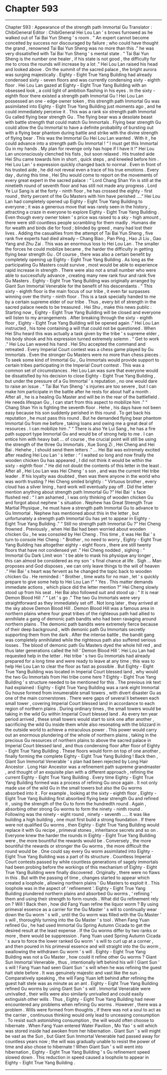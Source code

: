 
# Chapter 593


---

Chapter 593 : Appearance of the strength path Immortal Gu
Translator : ChibiGeneral Editor : ChibiGeneral
Hei Lou Lan ’ s brows furrowed as he walked out of Tai Bai Yun Sheng ’ s room .
“ An expert cannot become conceited by success nor discouraged by failure ; who could have thought the grand , renowned Tai Bai Yun Sheng was no more than this .” he was very dissatisfied with Tai Bai Yun Sheng ’ s mental state .
“ Tai Bai Yun Sheng is the number one healer , if his state is not good , the difficulty for me to cross the rounds will increase by a lot .” Hei Lou Lan raised his head and looked above .
On the summit of the sacred palace , the bright aurora was surging majestically .
Eighty - Eight True Yang Building had already condensed sixty - seven floors and was currently condensing sixty - eighth floor .
Hei Lou Lan gazed at Eighty - Eight True Yang Building with an obsessed look , a cold light of ambition flashing in his eyes .
In the sixty - eighth floor there existed a strength path Immortal Gu !
Hei Lou Lan possessed an one - edge owner token , this strength path Immortal Gu was assimilated into Eighty - Eight True Yang Building just moments ago , and he could immediately perceive it .
This was a rank six strength path Immortal Gu called flying bear strength Gu .
The flying bear was a desolate beast with battle strength that could match Gu Immortals .
Flying bear strength Gu could allow the Gu Immortal to have a definite probability of bursting out with a flying bear phantom during battle and strike with the divine strength of flying bear .
This was the Immortal Gu Hei Lou Lan wanted . With it , he could advance into a strength path Gu Immortal !
“ I must get this Immortal Gu in my hands . My plan for revenge only has hope if I have it !” Hei Lou Lan unconsciously clenched his fists , but soon relaxed .
His trusted aide Hei Shu came towards him in short , quick steps , and kneeled before him .
Hei Lou Lan ’ s expression quickly changed back to normal .
Even in front of his trusted aide , he did not reveal even a trace of his true emotions .
Every day , during this time , Hei Shu would come to report on the movements of every great expert in the sacred palace : “ Lord Chang Shan Yin is still at the ninetieth round of seventh floor and has still not made any progress . Lord Ye Lui Sang is at the forty - ninth floor , he has crossed the eighty - first round , thirty percent of the Gu Masters with him have perished ….”
Hei Lou Lan had completely opened up Eighty - Eight True Yang Building to everyone ; it was a generous move that was rarely seen in the history , attracting a craze in everyone to explore Eighty - Eight True Yang Building .
Even though every owner token ’ s price was raised to a sky - high amount , there were still countless people scrambling for them madly .
Humans die for wealth and birds die for food ; blinded by greed , many had lost their lives .
Adding the casualties from the attempt of Tai Bai Yun Sheng , five rank five experts had died already – Chang Biao , Pan Ping , Hao Ji Liu , Gao Yang and Zhu Zai . This was an enormous loss to Hei Lou Lan .
The smaller the forces he could mobilize became , the harder the difficulty in getting flying bear strength Gu .
Of course , there was also a certain benefit by completely opening up Eighty - Eight True Yang Building . As long as the participating Gu Masters could survive , most would be able to experience rapid increase in strength .
There were also not a small number who were able to successfully advance , creating many new rank four and rank five Gu Masters .
Eighty - Eight True Yang Building was originally arranged by Giant Sun Immortal Venerable for the benefit of his descendants .
“ This sixty - eighth floor is the main focus of our tribe , it even far surpasses winning over the thirty - ninth floor . This is a task specially handed to me by a certain supreme elder of our tribe . Thus , every bit of strength in the sacred palace needs to be treasured . Hei Shu , make this news public : Starting now , Eighty - Eight True Yang Building will be closed and everyone will listen to my arrangements . After breaking through the sixty - eighth floor , Eighty - Eight True Yang Building will be opened again .” Hei Lou Lan instructed , his tone containing a will that could not be questioned .
When Hei Shu heard this was actually a task given by the tribe ’ s supreme elder , his body shook and his expression turned extremely solemn .
“ Get to work .” Hei Lou Lan waved his hand .
Hei Shu accepted the command and retreated .
Every Imperial Court contest was a chess game played by Gu Immortals . Even the stronger Gu Masters were no more than chess pieces .
To seek some kind of Immortal Gu , Gu Immortals would provide support to certain tribes participating in the Imperial Court contest . This was a common set of circumstances .
Hei Lou Lan was sure that everyone would be dissatisfied by his decision to close Eighty - Eight True Yang Building , but under the pressure of a Gu Immortal ’ s reputation , no one would dare to raise an issue .
“ Tai Bai Yun Sheng ’ s injuries are too severe , but I can make him participate in the battle after he rests for about half a month . After all , he is a healing Gu Master and will be in the rear of the battlefield . He needs lifespan Gu , I can start from this aspect to mobilize him .”
“ Chang Shan Yin is fighting the seventh floor . Hehe , his days have not been easy because his son suddenly perished in this round . To get back his reputation , he must pass this round . But he demanded flying bear phantom Immortal Gu from me before , taking loans and owing me a great deal of resources . I can mobilize him .”
“ There is also Ye Lui Sang , he has a fire path support type Immortal Gu and would be of strong help to me . I can entice him with heavy bait … of course , the crucial point will still be using the strength of the three Gu Immortals , Xue Song Zi , Hei Cheng and Hei Bai . Hehehe , I should send them letters .”
…
Hei Bai was extremely excited after reading Hei Lou Lan ’ s letter : “ I waited so long and now finally the wooden chicken Gu has appeared , I did not think it would be within the sixty - eighth floor .”
He did not doubt the contents of this letter in the least .
After all , Hei Lou Lan was Hei Cheng ’ s son , and was the current Hei tribe leader . If his loyalty was doubted , then was there anyone in the world who was worth trusting ?
Hei Cheng smiled brightly : “ Virtuous brother , every cloud has a silver lining , hard work will eventually pay off . Did the letter mention anything about strength path Immortal Gu ?”
Hei Bai ’ s face flushed red : “ I am ashamed , I was only thinking of wooden chicken Gu and forgot about nephew ’ s situation . Nephew has Great Strength True Martial Physique , he must have a strength path Immortal Gu to advance to Gu Immortal . Nephew has mentioned about this in the letter , but unfortunately a strength path Immortal Gu has yet to appear in Eighty - Eight True Yang Building .”
“ Still no strength path Immortal Gu ?” Hei Cheng frowned .
Previously , when Hei Bai had been worried about wooden chicken Gu , he was consoled by Hei Cheng . This time , it was Hei Bai ’ s turn to console Hei Cheng : “ Brother , no need to worry , Eighty - Eight True Yang Building has altogether eighty - eight floors , there are still twenty floors that have not condensed yet .”
Hei Cheng nodded , sighing : “ Immortal Gu Dark Limit won ’ t be able to mask his physique any longer , this can almost be considered as my son ’ s final chance at life . Sigh … Man proposes and God disposes , we can only leave things to the will of heaven .”
Hei Bai ’ s heart was fervent as he changed the topic back to wooden chicken Gu . He reminded : “ Brother , time waits for no man , let ’ s quickly prepare to give some help to Hei Lou Lan !”
“ Yes . This matter demands immediate actions , which place did the letter mention ?” Hei Cheng slowly stood up from his seat .
Hei Bai also followed suit and stood up : “ It is near Demon Blood Hill .”
“ Let ’ s go .”
The two Gu Immortals were very straightforward as they immediately set off .
Not long later , they arrived at the sky above Demon Blood Hill .
Demon Blood Hill was a famous area in northern plains where four great tribes of the righteous path had allied to annihilate a gang of demonic path bandits who had been ravaging around northern plains .
The demonic path bandits were extremely fierce because of their deep background , with demonic path Gu Immortals secretly supporting them from the dark .
After the intense battle , the bandit gang was completely annihilated while the righteous path also suffered serious losses . The blood of demonic path Gu Masters dyed the whole hill red , and thus later generations called the hill ‘ Demon Blood Hill ’.
Hei Lou Lan had requested help in the letter .
Hei tribe ’ s two Gu Immortals had already prepared for a long time and were ready to leave at any time ; this was to help Hei Lou Lan to clear the floor as fast as possible .
But Eighty - Eight True Yang Building was located in Imperial Court blessed land , why would the two Gu Immortals from Hei tribe come here ?
Eighty - Eight True Yang Building ’ s structure needed to be mentioned for this .
The previous ink text had explained : Eighty - Eight True Yang Building was a rank eight Immortal Gu house formed from innumerable small towers , with divert disaster Gu as one of the main cornerstones .
There were gaps of several li between each small tower , covering Imperial Court blessed land in accordance to each region of northern plains . During ordinary times , the small towers would be taking in the wild Gu within Imperial Court blessed land . As every ten year period arrived , these small towers would start to sink one after another , sacrificing the wild Gu inside them while also resonating with the blizzard in the outside world to achieve a miraculous power .
This power would carry out an enormous plundering of the whole of northern plains , taking in the precious Gu resources of northern plains to above the sacred palace in Imperial Court blessed land , and thus condensing floor after floor of Eighty - Eight True Yang Building .
These floors would form on top of one another , finally forming the complete Eighty - Eight True Yang Building !
Back then , Giant Sun Immortal Venerable ’ s plan had been rejected by Long Hair Ancestor . Long Hair Ancestor was a refinement path supreme grandmaster , and thought of an exquisite plan with a different approach , refining the current Eighty - Eight True Yang Building .
Every time Eighty - Eight True Yang Building formed was a process of refining Gu once again .
It not only made use of the wild Gu in the small towers but also the Gu worms absorbed into it .
For example , looking at the sixty - eighth floor , Eighty - Eight True Yang Building first absorbed flying bear strength Gu and refined it , using the strength of the Gu to form the hundredth round .
Again , absorbing other strong Gu worms to form the ninety - ninth round . Following was the ninety - eight round , ninety - seventh …..
It was like building a high building , one must first build a strong foundation .
If there were not qualified Gu worms , then Eighty - Eight True Yang Building would replace it with Gu recipe , primeval stones , inheritance secrets and so on .
Everyone knew the harder the rounds in Eighty - Eight True Yang Building were , the more bountiful the rewards would be . Conversely , the more bountiful the rewards or stronger the Gu worms , the more difficult the round would be .
One could say every Gu worm assimilated into Eighty - Eight True Yang Building was a part of its structure .
Countless Imperial Court contests passed by while countless generations of sagely immortals had been probing before the workings of this mechanism of Eighty - Eight True Yang Building were finally discovered .
Originally , there were no flaws in this .
But with the passing of time , changes started to appear which created a loophole , allowing northern plains ’ Gu Masters to exploit it .
This loophole was in the aspect of ‘ refinement ’.
Eighty - Eight True Yang Building plundered northern plains and absorbed Gu worms , ‘ refining ’ them and using their strength to form rounds .
What did Gu refinement rely on ?
Will !
Back then , how did Fang Yuan refine the liquor worm ?
By using primeval essence as a carrier for the Gu Master ’ s will to continually wear down the Gu worm ’ s will , until the Gu worm was filled with the Gu Master ’ s will , thoroughly turning into the Gu Master ’ s tool .
When Fang Yuan refined Gu , he had used Immortal Gu Spring Autumn Cicada to get the desired result at the least expense .
If the Gu worms differ by two ranks or more , there would be suppression . Fang Yuan used Spring Autumn Cicada ’ s aura to force the lower ranked Gu worm ’ s will to curl up at a corner , and then poured in his primeval essence and will straight into the Gu worm , swallowing the withdrawn Gu worm ’ s will .
Eighty - Eight True Yang Building was not a Gu Master , how could it refine other Gu worms ?
Giant Sun Immortal Venerable , thus , intentionally left behind his will !
Giant Sun ’ s will !
Fang Yuan had seen Giant Sun ’ s will when he was refining the guest halt stele before . It was genuinely majestic and vast like the sun .
Comparatively speaking , the will Fang Yuan left behind after refining the guest halt stele was as minute as an ant .
Eighty - Eight True Yang Building refined Gu worms by using Giant Sun ’ s will .
Immortal Venerable were unrivalled , their wills were also similarly unrivalled and could easily extinguish other wills .
Thus , Eighty - Eight True Yang Building had never encountered any problems when refining Gu worms .
However , there was a problem .
Wills were formed from thoughts , if there was not a soul to act as the carrier , continuous thinking would only lead to unceasing consumption .
To resist such astonishing consumption , the will would often choose to hibernate .
When Fang Yuan entered Water Pavilion , Mo Yao ’ s will which was stored inside had awoken from her hibernation .
Giant Sun ’ s will might be vast as the Sun , but Giant Sun Immortal Venerable had passed away for countless years now ; the will was gradually unable to resist the power of time and also chose to hibernate !
When Giant Sun ’ s will went into hibernation , Eighty - Eight True Yang Building ’ s Gu refinement speed slowed down .
This reduction in speed caused a loophole to appear in Eighty - Eight True Yang Building .

---

